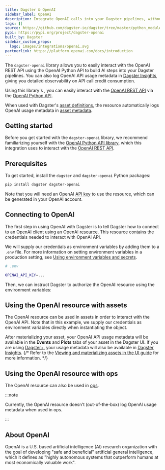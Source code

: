 ```yaml
---
title: Dagster & OpenAI
sidebar_label: OpenAI
description: Integrate OpenAI calls into your Dagster pipelines, without breaking the bank.
tags: []
source: https://github.com/dagster-io/dagster/tree/master/python_modules/libraries/dagster-openai
pypi: https://pypi.org/project/dagster-openai
built_by: Dagster
sidebar_custom_props:
  logo: images/integrations/openai.svg
partnerlink: https://platform.openai.com/docs/introduction
---
```


The `dagster-openai` library allows you to easily interact with the OpenAI REST API using the OpenAI Python API to build AI steps into your Dagster pipelines. You can also log OpenAI API usage metadata in [Dagster Insights](/dagster-plus/features/insights), giving you detailed observability on API call credit consumption.

Using this library's <PyObject section="libraries" module="dagster_openai" object="OpenAIResource" />, you can easily interact with the [OpenAI REST API](https://platform.openai.com/docs/introduction) via the [OpenAI Python API](https://github.com/openai/openai-python).

When used with Dagster's [asset definitions](/guides/build/assets/defining-assets), the resource automatically logs OpenAI usage metadata in [asset metadata](/guides/build/assets/metadata-and-tags/).

## Getting started

Before you get started with the `dagster-openai` library, we recommend familiarizing yourself with the [OpenAI Python API library](https://github.com/openai/openai-python), which this integration uses to interact with the [OpenAI REST API](https://platform.openai.com/docs/introduction).

## Prerequisites

To get started, install the `dagster` and `dagster-openai` Python packages:

```bash
pip install dagster dagster-openai
```

Note that you will need an OpenAI [API key](https://platform.openai.com/api-keys) to use the resource, which can be generated in your OpenAI account.

## Connecting to OpenAI

The first step in using OpenAI with Dagster is to tell Dagster how to connect to an OpenAI client using an OpenAI [resource](/guides/build/external-resources/). This resource contains the credentials needed to interact with OpenAI API.

We will supply our credentials as environment variables by adding them to a `.env` file. For more information on setting environment variables in a production setting, see [Using environment variables and secrets](/guides/deploy/using-environment-variables-and-secrets).

```bash
# .env

OPENAI_API_KEY=...
```

Then, we can instruct Dagster to authorize the OpenAI resource using the environment variables:

<CodeExample
  path="docs_snippets/docs_snippets/integrations/openai/resource.py"
  startAfter="start_example"
  endBefore="end_example"
/>

## Using the OpenAI resource with assets

The OpenAI resource can be used in assets in order to interact with the OpenAI API. Note that in this example, we supply our credentials as environment variables directly when instantiating the <PyObject section="definitions" module="dagster" object="Definitions" /> object.

<CodeExample
  path="docs_snippets/docs_snippets/integrations/openai/assets.py"
  startAfter="start_example"
  endBefore="end_example"
/>

After materializing your asset, your OpenAI API usage metadata will be available in the **Events** and **Plots** tabs of your asset in the Dagster UI. If you are using [Dagster+](/dagster-plus), your usage metadata will also be available in [Dagster Insights](/dagster-plus/features/insights). {/* Refer to the [Viewing and materializing assets in the UI guide](https://docs.dagster.io/guides/build/assets/defining-assets#viewing-and-materializing-assets-in-the-ui) for more information. */}

## Using the OpenAI resource with ops

The OpenAI resource can also be used in [ops](/guides/build/ops/).

:::note

Currently, the OpenAI resource doesn't (out-of-the-box) log OpenAI usage metadata when used in ops.

:::

<CodeExample
  startAfter="start_example"
  endBefore="end_example"
  path="docs_snippets/docs_snippets/integrations/openai/ops.py"
/>

## About OpenAI

OpenAI is a U.S. based artificial intelligence (AI) research organization with the goal of developing "safe and beneficial" artificial general intelligence, which it defines as "highly autonomous systems that outperform humans at most economically valuable work".
